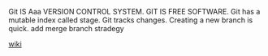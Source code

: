 Git IS Aaa VERSION CONTROL SYSTEM.
GIT IS FREE SOFTWARE.
Git has a mutable index called stage.
Git tracks changes.
Creating a new branch is quick.
add merge
branch stradegy

[wiki](https://github.com/soulomoon/learngit/wiki)
